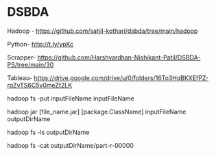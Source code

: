 # DSBDA


Hadoop - https://github.com/sahil-kothari/dsbda/tree/main/hadoop  

Python-    http://t.ly/ypKc
  
Scrapper-  https://github.com/Harshvardhan-Nishikant-Patil/DSBDA-PS/tree/main/30

Tableau- https://drive.google.com/drive/u/0/folders/16To3HqBKXEfPZ-rqZvTS6C5v0meZt2LK

hadoop fs -put inputFileName inputFileName

hadoop jar [file_name.jar] [package.ClassName] inputFileName outputDirName

hadoop fs -ls outputDirName

hadoop fs -cat outputDirName/part-r-00000
